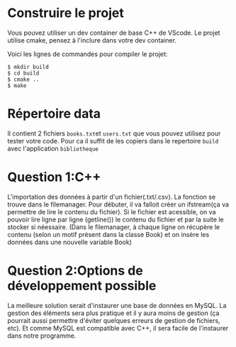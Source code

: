 # Construire le projet
Vous pouvez utiliser un dev container de base C++ de VScode.
Le projet utilise cmake, pensez à l'inclure dans votre dev container.

Voici les lignes de commandes pour compiler le projet:
```
$ mkdir build
$ cd build
$ cmake ..
$ make
```

# Répertoire data

Il contient 2 fichiers `books.txt`et `users.txt` que vous pouvez utilisez pour tester votre code.
Pour ca il suffit de les copiers dans le repertoire `build` avec l'application `bibliotheque`

# Question 1:C++

L'importation des données à partir d'un fichier(.txt/.csv).
La fonction se trouve dans le filemanager. 
Pour débuter, il va falloit créer un ifstream(ça va permettre de lire le contenu du fichier). Si le fichier est acessible, on va pouvoir lire ligne par ligne (getline()) le contenu du fichier et par la suite le stocker si néessaire. (Dans le filemanager, à chaque ligne on récupère le contenu (selon un motif présent dans la classe Book) et on insère les données dans une nouvelle variable Book)

# Question 2:Options de développement possible

La meilleure solution serait d'instaurer une base de données en MySQL. La gestion des éléments sera plus pratique et il y aura moins de gestion (ça pourrait aussi permettre d'éviter quelques erreurs de gestion de fichiers, etc). Et comme MySQL est compatible avec C++, il sera facile de l'instaurer dans notre programme.